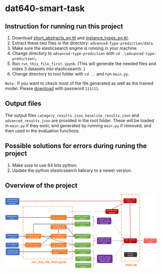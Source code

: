 # dat640-smart-task

## Instruction for running run this project

1. Download [short_abstracts_en.ttl](http://downloads.dbpedia.org/2016-10/core-i18n/en/short_abstracts_en.ttl.bz2) and
   [instance_types_en.ttl](http://downloads.dbpedia.org/2016-10/core-i18n/en/instance_types_en.ttl.bz2).
2. Extract these two files in the directory: `advanced-type-prediction/data`.
3. Make sure the elasticsearch engine is running in your machine.
4. Change directory to `advanced-type-prediction` with `cd .\advanced-type-prediction\`.
5. Run `run_this_file_first.ipynb`. (This will generate the needed files and index 3 datasets into elasticsearch. )
6. Change directory to root folder with `cd ..` and run `main.py`.

`Note:` If you want to check most of the file generated as well as the trained model. Please [download](https://liveuis-my.sharepoint.com/:u:/g/personal/261410_uis_no/EXvz-Q2g_HlNqGG8U1qTYkMBQwQexATC7-Gi946tXGjzfg) with password `111111`.

## Output files

The output files `category_results.json`, `baseline_results.json` and `advanced_results.json` are provided in the root folder. These will be loaded in `main.py` if they exist, and generated by running `main.py` if removed, and then used in the evaluation functions.

## Possible solutions for errors during runing the project

1. Make sure to use 64 bits python.
2. Update the python elasticsearch liabrary to a newer version.

## Overview of the project

![image info](img/overview.png)
